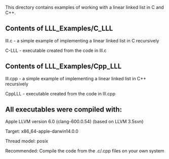 <p>This directory contains examples of working with a linear linked list in C and C++.</p>

Contents of LLL_Examples/C_LLL
------------------------------
<p>lll.c - a simple example of implementing a linear linked list in C recursively</p>
<p>C-LLL - executable created from the code in lll.c</p> 

Contents of LLL_Examples/Cpp_LLL
--------------------------------
<p>lll.cpp - a simple example of implementing a linear linked list in C++ recursively</p>
<p>CppLLL - executable created from the code in lll.cpp</p>

All executables were compiled with:
-----------------------------------
<p>Apple LLVM version 6.0 (clang-600.0.54) (based on LLVM 3.5svn)</p>
<p>Target: x86_64-apple-darwin14.0.0</p>
<p>Thread model: posix</p>

Recommended: Compile the code from the .c/.cpp files on your own system
